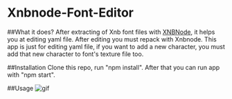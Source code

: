 # Xnbnode-Font-Editor

##What it does?
After extracting of Xnb font files with [XNBNode](https://github.com/draivin/XNBNode), it helps you at editing yaml file.
After editing you must repack with Xnbnode. This app is just for editing yaml file, if you want to add a new character, 
you must add that new character to font's texture file too.

##Installation
Clone this repo, run "npm install". After that you can run app with "npm start".

##Usage
![gif](https://media.giphy.com/media/l3q2Vtn1gbOZFJlcY/source.gif)
